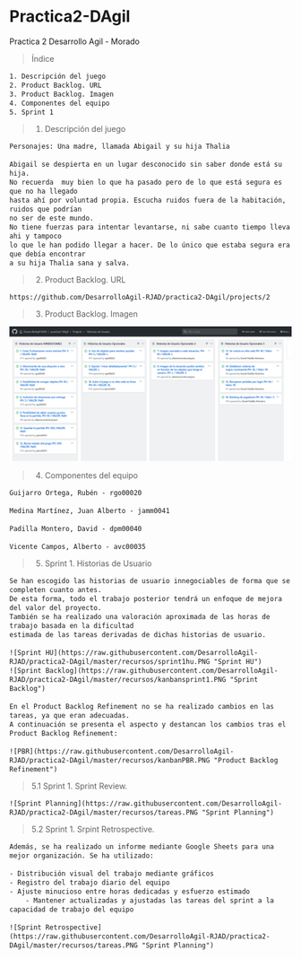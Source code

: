 # Practica2-DAgil
Practica 2 Desarrollo Agil - Morado

  > Índice 

    1. Descripción del juego
    2. Product Backlog. URL
    3. Product Backlog. Imagen
    4. Componentes del equipo
    5. Sprint 1
	

> 1. Descripción del juego

    Personajes: Una madre, llamada Abigail y su hija Thalia
    
    Abigail se despierta en un lugar desconocido sin saber donde está su hija.
    No recuerda  muy bien lo que ha pasado pero de lo que está segura es que no ha llegado
    hasta ahí por voluntad propia. Escucha ruidos fuera de la habitación, ruidos que podrían 
    no ser de este mundo. 
    No tiene fuerzas para intentar levantarse, ni sabe cuanto tiempo lleva ahi y tampoco
    lo que le han podido llegar a hacer. De lo único que estaba segura era que debía encontrar
    a su hija Thalia sana y salva. 

> 2. Product Backlog. URL

    https://github.com/DesarrolloAgil-RJAD/practica2-DAgil/projects/2
    
> 3. Product Backlog. Imagen

![Product Backlog](https://raw.githubusercontent.com/DesarrolloAgil-RJAD/practica2-DAgil/master/recursos/Kanban_proyecto.PNG "Product Backlog") 

> 4. Componentes del equipo

    Guijarro Ortega, Rubén - rgo00020

    Medina Martínez, Juan Alberto - jamm0041

    Padilla Montero, David - dpm00040

    Vicente Campos, Alberto - avc00035

> 5. Sprint 1. Historias de Usuario
    
    Se han escogido las historias de usuario innegociables de forma que se completen cuanto antes.
    De esta forma, todo el trabajo posterior tendrá un enfoque de mejora del valor del proyecto.
    También se ha realizado una valoración aproximada de las horas de trabajo basada en la dificultad
    estimada de las tareas derivadas de dichas historias de usuario.

    ![Sprint HU](https://raw.githubusercontent.com/DesarrolloAgil-RJAD/practica2-DAgil/master/recursos/sprint1hu.PNG "Sprint HU")
    ![Sprint Backlog](https://raw.githubusercontent.com/DesarrolloAgil-RJAD/practica2-DAgil/master/recursos/kanbansprint1.PNG "Sprint Backlog")

    En el Product Backlog Refinement no se ha realizado cambios en las tareas, ya que eran adecuadas.
    A continuación se presenta el aspecto y destancan los cambios tras el Product Backlog Refinement:
    
    ![PBR](https://raw.githubusercontent.com/DesarrolloAgil-RJAD/practica2-DAgil/master/recursos/kanbanPBR.PNG "Product Backlog Refinement")
    
> 5.1 Sprint 1. Sprint Review.

    ![Sprint Planning](https://raw.githubusercontent.com/DesarrolloAgil-RJAD/practica2-DAgil/master/recursos/tareas.PNG "Sprint Planning")

> 5.2 Sprint 1. Srpint Retrospective.

    Además, se ha realizado un informe mediante Google Sheets para una mejor organización. Se ha utilizado:
	
	- Distribución visual del trabajo mediante gráficos
	- Registro del trabajo diario del equipo
 	- Ajuste minucioso entre horas dedicadas y esfuerzo estimado
        - Mantener actualizadas y ajustadas las tareas del sprint a la capacidad de trabajo del equipo

    ![Sprint Retrospective](https://raw.githubusercontent.com/DesarrolloAgil-RJAD/practica2-DAgil/master/recursos/tareas.PNG "Sprint Planning")
